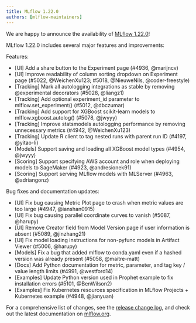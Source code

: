 ```yaml
---
title: MLflow 1.22.0
authors: [mlflow-maintainers]
---
```


We are happy to announce the availability of [MLflow 1.22.0](https://github.com/mlflow/mlflow/releases/tag/v1.22.0)!

MLflow 1.22.0 includes several major features and improvements:

Features:

- [UI] Add a share button to the Experiment page (#4936, @marijncv)
- [UI] Improve readability of column sorting dropdown on Experiment page (#5022, @WeichenXu123; #5018, @NieuweNils, @coder-freestyle)
- [Tracking] Mark all autologging integrations as stable by removing @experimental decorators (#5028, @liangz1)
- [Tracking] Add optional experiment_id parameter to mlflow.set_experiment() (#5012, @dbczumar)
- [Tracking] Add support for XGBoost scikit-learn models to mlflow.xgboost.autolog() (#5078, @jwyyy)
- [Tracking] Improve statsmodels autologging performance by removing unnecessary metrics (#4942, @WeichenXu123)
- [Tracking] Update R client to tag nested runs with parent run ID (#4197, @yitao-li)
- [Models] Support saving and loading all XGBoost model types (#4954, @jwyyy)
- [Scoring] Support specifying AWS account and role when deploying models to SageMaker (#4923, @andresionek91)
- [Scoring] Support serving MLflow models with MLServer (#4963, @adriangonz)

Bug fixes and documentation updates:

- [UI] Fix bug causing Metric Plot page to crash when metric values are too large (#4947, @ianshan0915)
- [UI] Fix bug causing parallel coordinate curves to vanish (#5087, @harupy)
- [UI] Remove Creator field from Model Version page if user information is absent (#5089, @jinzhang21)
- [UI] Fix model loading instructions for non-pyfunc models in Artifact Viewer (#5006, @harupy)
- [Models] Fix a bug that added mlflow to conda.yaml even if a hashed version was already present (#5058, @maitre-matt)
- [Docs] Add Python documentation for metric, parameter, and tag key / value length limits (#4991, @westford14)
- [Examples] Update Python version used in Prophet example to fix installation errors (#5101, @BenWilson2)
- [Examples] Fix Kubernetes resources specification in MLflow Projects + Kubernetes example (#4948, @jianyuan)

For a comprehensive list of changes, see the [release change log](https://github.com/mlflow/mlflow/releases/tag/v1.22.0), and check out the latest documentation on [mlflow.org](http://mlflow.org/).
